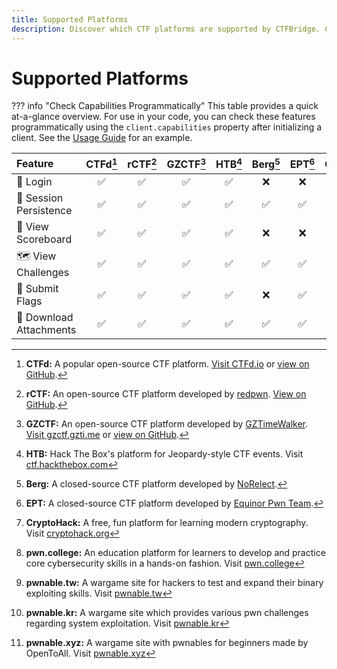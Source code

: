 ```yaml
---
title: Supported Platforms
description: Discover which CTF platforms are supported by CTFBridge. Compare features like login, challenge access, flag submission, and scoreboard viewing across CTFd, rCTF, HTB, and more.
---
```


# Supported Platforms

??? info "Check Capabilities Programmatically"
    This table provides a quick at-a-glance overview. For use in your code, you can check these features programmatically using the `client.capabilities` property after initializing a client. See the [Usage Guide](usage.md#checking-platform-capabilities) for an example.

<!-- PLATFORMS_MATRIX_START -->
| Feature | CTFd[^ctfd] | rCTF[^rctf] | GZCTF[^gzctf] | HTB[^htb] | Berg[^berg] | EPT[^ept] | CryptoHack[^cryptohack] | pwn.college[^pwncollege] | pwnable.tw[^pwnabletw] | pwnable.kr[^pwnablekr] | pwnable.xyz[^pwnablexyz] |
| :--- | :---: | :---: | :---: | :---: | :---: | :---: | :---: | :---: | :---: | :---: | :---: |
| 🔑 Login | :white_check_mark: | :white_check_mark: | :white_check_mark: | :white_check_mark: | :x: | :x: | :white_check_mark: | :white_check_mark: | :white_check_mark: | :white_check_mark: | :white_check_mark: |
| 🔄 Session Persistence | :white_check_mark: | :white_check_mark: | :white_check_mark: | :white_check_mark: | :white_check_mark: | :white_check_mark: | :white_check_mark: | :white_check_mark: | :white_check_mark: | :white_check_mark: | :white_check_mark: |
| 🥇 View Scoreboard | :white_check_mark: | :white_check_mark: | :white_check_mark: | :white_check_mark: | :x: | :x: | :x: | :x: | :x: | :x: | :x: |
| 🗺️ View Challenges | :white_check_mark: | :white_check_mark: | :white_check_mark: | :white_check_mark: | :white_check_mark: | :white_check_mark: | :white_check_mark: | :white_check_mark: | :white_check_mark: | :white_check_mark: | :white_check_mark: |
| 🚩 Submit Flags | :white_check_mark: | :white_check_mark: | :white_check_mark: | :white_check_mark: | :x: | :white_check_mark: | :white_check_mark: | :white_check_mark: | :white_check_mark: | :white_check_mark: | :white_check_mark: |
| 📎 Download Attachments | :white_check_mark: | :white_check_mark: | :white_check_mark: | :white_check_mark: | :white_check_mark: | :white_check_mark: | :white_check_mark: | :x: | :white_check_mark: | :white_check_mark: | :white_check_mark: |

[^ctfd]: **CTFd:** A popular open-source CTF platform. [Visit CTFd.io](https://ctfd.io/) or [view on GitHub](https://github.com/CTFd/CTFd).
[^rctf]: **rCTF:** An open-source CTF platform developed by [redpwn](https://redpwn.net/). [View on GitHub](https://github.com/otter-sec/rctf).
[^gzctf]: **GZCTF:** An open-source CTF platform developed by [GZTimeWalker](https://github.com/GZTimeWalker). [Visit gzctf.gzti.me](https://gzctf.gzti.me/) or [view on GitHub](https://github.com/GZTimeWalker/GZCTF).
[^berg]: **Berg:** A closed-source CTF platform developed by [NoRelect](https://github.com/NoRelect/).
[^ept]: **EPT:** A closed-source CTF platform developed by [Equinor Pwn Team](https://x.com/ept_gg).
[^htb]: **HTB:** Hack The Box's platform for Jeopardy-style CTF events. Visit [ctf.hackthebox.com](https://ctf.hackthebox.com/)
[^cryptohack]: **CryptoHack:** A free, fun platform for learning modern cryptography. Visit [cryptohack.org](https://cryptohack.org/)
[^pwncollege]: **pwn.college:** An education platform for learners to develop and practice core cybersecurity skills in a hands-on fashion. Visit [pwn.college](https://pwn.college/)
[^pwnabletw]: **pwnable.tw:** A wargame site for hackers to test and expand their binary exploiting skills. Visit [pwnable.tw](https://pwnable.tw/)
[^pwnablexyz]: **pwnable.xyz:** A wargame site with pwnables for beginners made by OpenToAll. Visit [pwnable.xyz](https://pwnable.xyz/)
[^pwnablekr]: **pwnable.kr:** A wargame site which provides various pwn challenges regarding system exploitation. Visit [pwnable.kr](https://pwnable.kr/)
<!-- PLATFORMS_MATRIX_END -->

